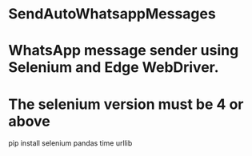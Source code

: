 # SendAutoWhatsappMessages
# WhatsApp message sender using Selenium and Edge WebDriver.
# The selenium version must be 4 or above
pip install selenium pandas time urllib
